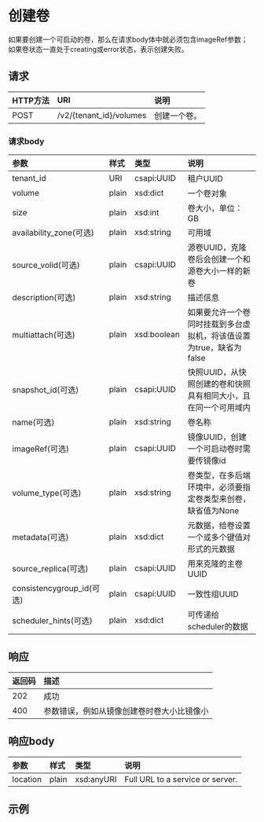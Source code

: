 # 创建卷
如果要创建一个可启动的卷，那么在请求body体中就必须包含imageRef参数；
如果卷状态一直处于creating或error状态，表示创建失败。
## 请求
|HTTP方法|URI|说明|
|:------|:---|:---|
|POST|/v2/{tenant_id}/volumes|创建一个卷。|

### 请求body
|参数|样式|类型|说明|
|:------|:---|:---|:---|
|tenant_id|URI|csapi:UUID|租户UUID|
|volume|plain|xsd:dict|一个卷对象|
|size|plain|xsd:int|卷大小，单位：GB|
|availability_zone(可选)|plain|xsd:string|可用域|
|source_volid(可选)|plain|csapi:UUID|源卷UUID，克隆卷后会创建一个和源卷大小一样的新卷|
|description(可选)|plain|xsd:string|描述信息|
|multiattach(可选)|plain|xsd:boolean|如果要允许一个卷同时挂载到多台虚拟机，将该值设置为true，缺省为false|
|snapshot_id(可选)|plain|csapi:UUID|快照UUID，从快照创建的卷和快照具有相同大小，且在同一个可用域内|
|name(可选)|plain|xsd:string|卷名称|
|imageRef(可选)|plain|csapi:UUID|镜像UUID，创建一个可启动卷时需要传镜像id|
|volume_type(可选)|plain|xsd:string|卷类型，在多后端环境中，必须要指定卷类型来创卷，缺省值为None|
|metadata(可选)|plain|xsd:dict|元数据，给卷设置一个或多个键值对形式的元数据|
|source_replica(可选)|plain|csapi:UUID|用来克隆的主卷UUID|
|consistencygroup_id(可选)|plain|csapi:UUID|一致性组UUID|
|scheduler_hints(可选)|plain|xsd:dict|可传递给scheduler的数据|
## 响应
|返回码|描述|
|:---|:---|
|202|成功|
|400|参数错误，例如从镜像创建卷时卷大小比镜像小|
## 响应body
|参数|样式|类型|说明|
|:---|:---|:---|:---|
|location|plain|xsd:anyURI|Full URL to a service or server.|
## 示例
